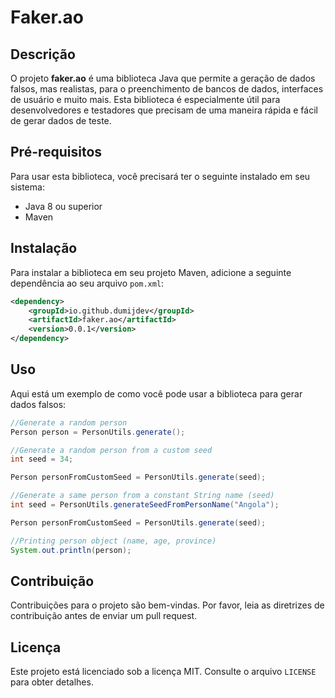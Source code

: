 # Faker.ao

## Descrição

O projeto **faker.ao** é uma biblioteca Java que permite a geração de dados falsos, mas realistas, para o preenchimento de bancos de dados, interfaces de usuário e muito mais. Esta biblioteca é especialmente útil para desenvolvedores e testadores que precisam de uma maneira rápida e fácil de gerar dados de teste.

## Pré-requisitos

Para usar esta biblioteca, você precisará ter o seguinte instalado em seu sistema:

- Java 8 ou superior
- Maven

## Instalação

Para instalar a biblioteca em seu projeto Maven, adicione a seguinte dependência ao seu arquivo `pom.xml`:

```xml
<dependency>
    <groupId>io.github.dumijdev</groupId>
    <artifactId>faker.ao</artifactId>
    <version>0.0.1</version>
</dependency>
```

## Uso

Aqui está um exemplo de como você pode usar a biblioteca para gerar dados falsos:

```java
//Generate a random person
Person person = PersonUtils.generate();

//Generate a random person from a custom seed
int seed = 34;

Person personFromCustomSeed = PersonUtils.generate(seed);

//Generate a same person from a constant String name (seed)
int seed = PersonUtils.generateSeedFromPersonName("Angola");

Person personFromCustomSeed = PersonUtils.generate(seed);

//Printing person object (name, age, province)
System.out.println(person);

```

## Contribuição

Contribuições para o projeto são bem-vindas. Por favor, leia as diretrizes de contribuição antes de enviar um pull request.

## Licença

Este projeto está licenciado sob a licença MIT. Consulte o arquivo `LICENSE` para obter detalhes.